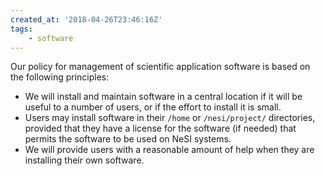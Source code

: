 ```yaml
---
created_at: '2018-04-26T23:46:16Z'
tags:
    - software
---
```


Our policy for management of scientific application software is
based on the following principles:

- We will install and maintain software in a central location if it
    will be useful to a number of users, or if the effort to install it
    is small.
- Users may install software in their `/home` or `/nesi/project/`
 directories, provided that they have a license for the software (if
    needed) that permits the software to be used on NeSI systems.
- We will provide users with a reasonable amount of help when they
    are installing their own software.
